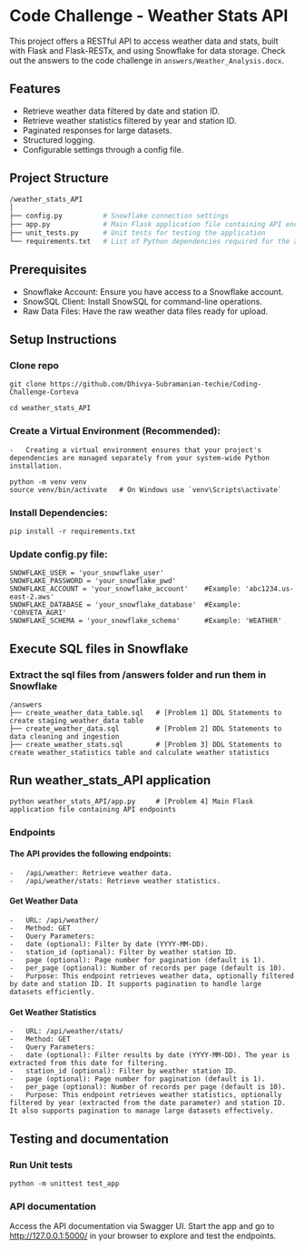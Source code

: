 # Code Challenge - Weather Stats API

This project offers a RESTful API to access weather data and stats, built with Flask and Flask-RESTx, and using Snowflake for data storage. Check out the answers to the code challenge in `answers/Weather_Analysis.docx`.

## Features

- Retrieve weather data filtered by date and station ID.
- Retrieve weather statistics filtered by year and station ID.
- Paginated responses for large datasets.
- Structured logging.
- Configurable settings through a config file.

## Project Structure

```bash
/weather_stats_API
│
├── config.py          # Snowflake connection settings
├── app.py             # Main Flask application file containing API endpoints
├── unit_tests.py      # Unit tests for testing the application
└── requirements.txt   # List of Python dependencies required for the application
```

## Prerequisites

- Snowflake Account: Ensure you have access to a Snowflake account.
- SnowSQL Client: Install SnowSQL for command-line operations.
- Raw Data Files: Have the raw weather data files ready for upload.


## Setup Instructions

### Clone repo

	git clone https://github.com/Dhivya-Subramanian-techie/Coding-Challenge-Corteva

	cd weather_stats_API

### Create a Virtual Environment (Recommended): 
    -   Creating a virtual environment ensures that your project's dependencies are managed separately from your system-wide Python installation.

    python -m venv venv
    source venv/bin/activate   # On Windows use `venv\Scripts\activate`

### Install Dependencies:
    pip install -r requirements.txt

### Update config.py file:
    SNOWFLAKE_USER = 'your_snowflake_user'
    SNOWFLAKE_PASSWORD = 'your_snowflake_pwd'
    SNOWFLAKE_ACCOUNT = 'your_snowflake_account'    #Example: 'abc1234.us-east-2.aws'
    SNOWFLAKE_DATABASE = 'your_snowflake_database'  #Example: 'CORVETA_AGRI'
    SNOWFLAKE_SCHEMA = 'your_snowflake_schema'      #Example: 'WEATHER'

## Execute SQL files in Snowflake
### Extract the sql files from /answers folder and run them in Snowflake
    /answers
    ├── create_weather_data_table.sql   # [Problem 1] DDL Statements to create staging_weather_data table 
    ├── create_weather_data.sql         # [Problem 2] DDL Statements to data cleaning and ingestion
    ├── create_weather_stats.sql        # [Problem 3] DDL Statements to create weather_statistics table and calculate weather statistics

## Run weather_stats_API application
    python weather_stats_API/app.py     # [Problem 4] Main Flask application file containing API endpoints
### Endpoints
#### The API provides the following endpoints:
    -   /api/weather: Retrieve weather data.
    -   /api/weather/stats: Retrieve weather statistics.
#### Get Weather Data
    -   URL: /api/weather/
    -   Method: GET
    -   Query Parameters:
    -   date (optional): Filter by date (YYYY-MM-DD).
    -   station_id (optional): Filter by weather station ID.
    -   page (optional): Page number for pagination (default is 1).
    -   per_page (optional): Number of records per page (default is 10).
    -   Purpose: This endpoint retrieves weather data, optionally filtered by date and station ID. It supports pagination to handle large datasets efficiently.

#### Get Weather Statistics
    -   URL: /api/weather/stats/
    -   Method: GET
    -   Query Parameters:
    -   date (optional): Filter results by date (YYYY-MM-DD). The year is extracted from this date for filtering.
    -   station_id (optional): Filter by weather station ID.
    -   page (optional): Page number for pagination (default is 1).
    -   per_page (optional): Number of records per page (default is 10).
    -   Purpose: This endpoint retrieves weather statistics, optionally filtered by year (extracted from the date parameter) and station ID. It also supports pagination to manage large datasets effectively.

## Testing and documentation
### Run Unit tests
    python -m unittest test_app
### API documentation   
Access the API documentation via Swagger UI. Start the app and go to http://127.0.0.1:5000/ in your browser to explore and test the endpoints.